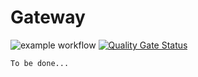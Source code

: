 # Gateway

![example workflow](https://github.com/radixhomework/gateway/actions/workflows/ci-maven-docker.yml/badge.svg)
[![Quality Gate Status](https://sonarcloud.io/api/project_badges/measure?project=radixhomework_gateway&metric=alert_status)](https://sonarcloud.io/dashboard?id=radixhomework_gateway)

`To be done...`

